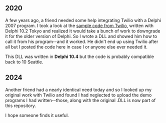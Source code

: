 ## 2020 ##

A few years ago, a friend needed some help integrating Twilio with a Delphi 2007 program. I took a look at the [sample code from Twilio](https://www.twilio.com/docs/messaging/tutorials/how-to-send-sms-messages-delphi), written with Delphi 10.2 Tokyo and realized it would take a bunch of work to downgrade it for the older version of Delphi. So I wrote a DLL and showed him how to call it from his program--and it worked. He didn't end up using Twilio after all but I posted the code here in case I or anyone else ever needed it.

This DLL was written in **Delphi 10.4** but the code is probably compatible back to 10 Seattle.

## 2024 ##

Another friend had a nearly identical need today and so I looked up my original work with Twilio and found I had neglected to upload the demo programs I had written--those, along with the original .DLL is now part of this repository.

I hope someone finds it useful.